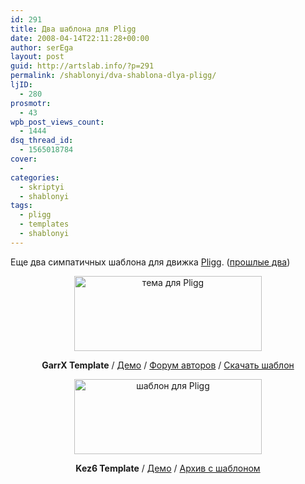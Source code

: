 ```yaml
---
id: 291
title: Два шаблона для Pligg
date: 2008-04-14T22:11:28+00:00
author: serEga
layout: post
guid: http://artslab.info/?p=291
permalink: /shablonyi/dva-shablona-dlya-pligg/
ljID:
  - 280
prosmotr:
  - 43
wpb_post_views_count:
  - 1444
dsq_thread_id:
  - 1565018784
cover:
  -
categories:
  - skriptyi
  - shablonyi
tags:
  - pligg
  - templates
  - shablonyi
---
```

Еще два симпатичных шаблона для движка <a title="о движке Pligg" href="http://www.mircms.ru/2008/02/13/php-dug-sozday-svoy-digg/" target="_blank">Pligg</a>. (<a title="шаблоны для движка pligg" href="http://artslab.info/?p=157" target="_blank">прошлые два</a>)

<p style="text-align: center;">
  <p style="text-align: center;">
    <a class="lightview" href="{{site.img_cdn}}/garrx_pligg_template.jpg"><img class="alignnone size-medium wp-image-293" title="garrx_pligg_template" src="{{site.img_cdn}}/garrx_pligg_template-300x120.jpg" alt="тема для Pligg" width="300" height="120" srcset="{{site.img_cdn}}/garrx_pligg_template-300x120.jpg 300w, {{site.img_cdn}}/garrx_pligg_template.jpg 500w" sizes="(max-width: 300px) 100vw, 300px" /></a> <strong></strong>
  </p>

  <p style="text-align: center;">
    <strong>GarrX Template</strong> / <a href="http://www.socialxd.com/" target="_blank">Демо</a> / <a href="http://www.devhunters.com/pligg-templates/1266-free-pliggtemplate-our-1st-one-offered.html" target="_blank">Форум авторов</a> / <a href="http://www.box.net/shared/c029m25gkw" target="_self">Скачать шаблон</a>
  </p>

  <p style="text-align: center;">
    <a href="http://www.box.net/shared/c029m25gkw" target="_self"></a> <a class="lightview" href="{{site.img_cdn}}/kez6_pligg_template.jpg"><img class="aligncenter size-medium wp-image-292" title="kez6_pligg_template" src="{{site.img_cdn}}/kez6_pligg_template-300x120.jpg" alt="шаблон для Pligg" width="300" height="120" srcset="{{site.img_cdn}}/kez6_pligg_template-300x120.jpg 300w, {{site.img_cdn}}/kez6_pligg_template.jpg 500w" sizes="(max-width: 300px) 100vw, 300px" /></a> <strong></strong>
  </p>

  <p style="text-align: center;">
    <strong>Kez6 Template</strong> / <a href="http://www.kez6.com/settemplate.php?template=Kez6" target="_blank">Демо</a> / <a href="http://www.poxline.com/2007/12/06/kez6-pligg-template-free-cool/" target="_blank">Архив с шаблоном</a>
  </p>